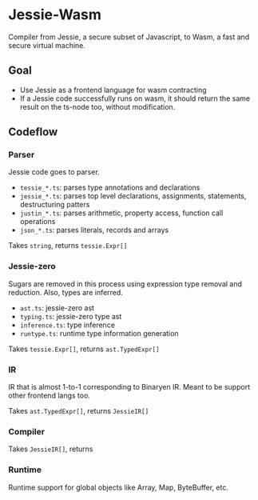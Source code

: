 # Jessie-Wasm

Compiler from Jessie, a secure subset of Javascript, to Wasm, a fast and secure virtual machine.

## Goal

- Use Jessie as a frontend language for wasm contracting
- If a Jessie code successfully runs on wasm, it should return the same result on the ts-node too, without modification.

## Codeflow

### Parser

Jessie code goes to parser.

- `tessie_*.ts`: parses type annotations and declarations
- `jessie_*.ts`: parses top level declarations, assignments, statements, destructuring patters
- `justin_*.ts`: parses arithmetic, property access, function call operations
- `json_*.ts`: parses literals, records and arrays

Takes `string`, returns `tessie.Expr[]`

### Jessie-zero

Sugars are removed in this process using expression type removal and reduction. Also, types are inferred. 

- `ast.ts`: jessie-zero ast
- `typing.ts`: jessie-zero type ast
- `inference.ts`: type inference 
- `runtype.ts`: runtime type information generation

Takes `tessie.Expr[]`, returns `ast.TypedExpr[]`

### IR

IR that is almost 1-to-1 corresponding to Binaryen IR. Meant to be support other frontend langs too.

Takes `ast.TypedExpr[]`, returns `JessieIR[]`

### Compiler

Takes `JessieIR[]`, returns 

### Runtime

Runtime support for global objects like Array, Map, ByteBuffer, etc.